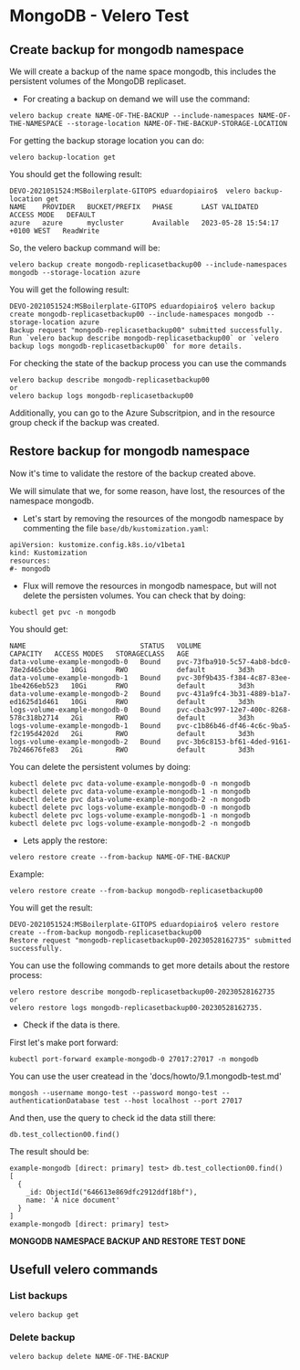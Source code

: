 # MongoDB - Velero Test

## Create backup for mongodb namespace

We will create a backup of the name space mongodb, this includes the persistent volumes of the MongoDB replicaset.

* For creating a backup on demand we will use the command:

```
velero backup create NAME-OF-THE-BACKUP --include-namespaces NAME-OF-THE-NAMESPACE --storage-location NAME-OF-THE-BACKUP-STORAGE-LOCATION
```

For getting the backup storage location you can do:
```
velero backup-location get
```

You should get the following result:
```
DEVO-2021051524:MSBoilerplate-GITOPS eduardopiairo$  velero backup-location get
NAME    PROVIDER   BUCKET/PREFIX   PHASE       LAST VALIDATED                   ACCESS MODE   DEFAULT
azure   azure      mycluster       Available   2023-05-28 15:54:17 +0100 WEST   ReadWrite     
```

So, the velero backup command will be:
```
velero backup create mongodb-replicasetbackup00 --include-namespaces mongodb --storage-location azure
```

You will get the following result:
```
DEVO-2021051524:MSBoilerplate-GITOPS eduardopiairo$ velero backup create mongodb-replicasetbackup00 --include-namespaces mongodb --storage-location azure
Backup request "mongodb-replicasetbackup00" submitted successfully.
Run `velero backup describe mongodb-replicasetbackup00` or `velero backup logs mongodb-replicasetbackup00` for more details.
```

For checking the state of the backup process you can use the commands
```
velero backup describe mongodb-replicasetbackup00
or
velero backup logs mongodb-replicasetbackup00
```

Additionally, you can go to the Azure Subscritpion, and in the resource group check if the backup was created.


## Restore backup for mongodb namespace


Now it's time to validate the restore of the backup created above.

We will simulate that we, for some reason, have lost, the resources of the namespace mongodb.

* Let's start by removing the resources of the mongodb namespace by commenting the file `base/db/kustomization.yaml`:
```
apiVersion: kustomize.config.k8s.io/v1beta1
kind: Kustomization
resources:
#- mongodb
```

* Flux will remove the resources in mongodb namespace, but will not delete the persisten volumes. You can check that by doing:
```
kubectl get pvc -n mongodb
```

You should get:
```
NAME                            STATUS   VOLUME                                     CAPACITY   ACCESS MODES   STORAGECLASS   AGE
data-volume-example-mongodb-0   Bound    pvc-73fba910-5c57-4ab8-bdc0-78e2d465cbbe   10Gi       RWO            default        3d3h
data-volume-example-mongodb-1   Bound    pvc-30f9b435-f384-4c87-83ee-1be4266eb523   10Gi       RWO            default        3d3h
data-volume-example-mongodb-2   Bound    pvc-431a9fc4-3b31-4889-b1a7-ed1625d1d461   10Gi       RWO            default        3d3h
logs-volume-example-mongodb-0   Bound    pvc-cba3c997-12e7-400c-8268-578c318b2714   2Gi        RWO            default        3d3h
logs-volume-example-mongodb-1   Bound    pvc-c1b86b46-df46-4c6c-9ba5-f2c195d4202d   2Gi        RWO            default        3d3h
logs-volume-example-mongodb-2   Bound    pvc-3b6c8153-bf61-4ded-9161-7b246676fe83   2Gi        RWO            default        3d3h
```

You can delete the persistent volumes by doing:

```
kubectl delete pvc data-volume-example-mongodb-0 -n mongodb
kubectl delete pvc data-volume-example-mongodb-1 -n mongodb
kubectl delete pvc data-volume-example-mongodb-2 -n mongodb
kubectl delete pvc logs-volume-example-mongodb-0 -n mongodb
kubectl delete pvc logs-volume-example-mongodb-1 -n mongodb
kubectl delete pvc logs-volume-example-mongodb-2 -n mongodb
```

* Lets apply the restore:

```
velero restore create --from-backup NAME-OF-THE-BACKUP
```

Example:
```
velero restore create --from-backup mongodb-replicasetbackup00
```

You will get the result:
```
DEVO-2021051524:MSBoilerplate-GITOPS eduardopiairo$ velero restore create --from-backup mongodb-replicasetbackup00
Restore request "mongodb-replicasetbackup00-20230528162735" submitted successfully.
```

You can use the following commands to get more details about the restore process:
```
velero restore describe mongodb-replicasetbackup00-20230528162735
or 
velero restore logs mongodb-replicasetbackup00-20230528162735.
```

* Check if the data is there.

First let's make port forward:

```
kubectl port-forward example-mongodb-0 27017:27017 -n mongodb
```

You can use the user createad in the 'docs/howto/9.1.mongodb-test.md' 
```
mongosh --username mongo-test --password mongo-test --authenticationDatabase test --host localhost --port 27017
```

And then, use the query to check id the data still there:
```
db.test_collection00.find()
```

The result should be:
```
example-mongodb [direct: primary] test> db.test_collection00.find()
[
  {
    _id: ObjectId("646613e869dfc2912ddf18bf"),
    name: 'A nice document'
  }
]
example-mongodb [direct: primary] test> 
```

**MONGODB NAMESPACE BACKUP AND RESTORE TEST DONE**


## Usefull velero commands 

### List backups 
```
velero backup get
```

### Delete backup
```
velero backup delete NAME-OF-THE-BACKUP
```
